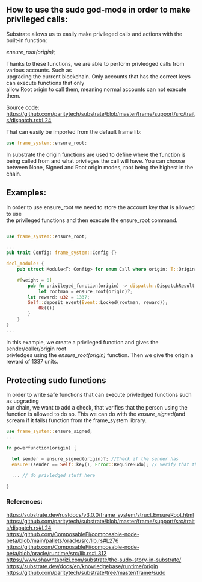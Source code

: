 ## How to use the sudo god-mode in order to make privileged calls:   

Substrate allows us to easily make privileged calls and actions with the built-in function:   

*ensure_root(origin);*

Thanks to these functions, we are able to perform privledged calls from various accounts. Such as   
upgrading the current blockchain. Only accounts that has the correct keys can execute functions that only  
allow Root origin to call them, meaning normal accounts can not execute them.  

Source code: https://github.com/paritytech/substrate/blob/master/frame/support/src/traits/dispatch.rs#L24     


That can easily be imported from the default frame lib:

```rust
use frame_system::ensure_root;

```


In substrate the origin functions are used to define where the function is being called from and what privileges the call will have. You can choose between None, Signed and Root origin modes, root being the highest in the chain.   

## Examples:  
In order to use ensure_root we need to store the account key that is allowed to use   
the privileged functions and then execute the ensure_root command.

```rust

use frame_system::ensure_root;

...
pub trait Config: frame_system::Config {}

decl_module! {
    pub struct Module<T: Config> for enum Call where origin: T::Origin {

	#[weight = 0]
        pub fn privileged_function(origin) -> dispatch::DispatchResult {
            let rootman = ensure_root(origin)?;
	    let reward: u32 = 1337;
	    Self::deposit_event(Event::Locked(rootman, reward));
            Ok(())
        }
    }
}
...
```    

In this example, we create a privileged function and gives the sender/caller/origin root   
privledges using the *ensure_root(origin)* function. Then we give the origin a reward of 1337 units.    


## Protecting sudo functions   
In order to write safe functions that can execute privledged functions such as upgrading   
our chain, we want to add a check, that verifies that the person using the function is allowed to do so.
This we can do with the *ensure_signed*(and scream if it fails) function from the frame_system library.  



```rust
use frame_system::ensure_signed;
...

fn powerfunction(origin) {

  let sender = ensure_signed(origin)?; //Check if the sender has 
  ensure!(sender == Self::key(), Error::RequireSudo); // Verify that the function is done by someone holding a key that we are aware of and have verified. If this is not the case, we throw an error

  ... // do privledged stuff here

}

```


### References: 
https://substrate.dev/rustdocs/v3.0.0/frame_system/struct.EnsureRoot.html   
https://github.com/paritytech/substrate/blob/master/frame/support/src/traits/dispatch.rs#L24  
https://github.com/ComposableFi/composable-node-beta/blob/main/pallets/oracle/src/lib.rs#L276    
https://github.com/ComposableFi/composable-node-beta/blob/oracle/runtime/src/lib.rs#L312   
https://www.shawntabrizi.com/substrate/the-sudo-story-in-substrate/   
https://substrate.dev/docs/en/knowledgebase/runtime/origin  
https://github.com/paritytech/substrate/tree/master/frame/sudo   


